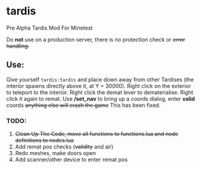 # tardis
Pre Alpha Tardis Mod For Minetest

Do **not** use on a production server, there is no protection check or ~~error handling.~~

## Use:
Give yourself ```tardis:tardis``` and place down away from other Tardises (the interior spawns directly above it, at Y = 30000). Right click on the exterior to teleport to the interior. Right click the demat lever to dematerialise. Right click it again to remat. Use **/set_nav** to bring up a coords dialog, enter **valid** coords ~~anything else will crash the game~~ This has been fixed.

### TODO:
1. ~~Clean Up The Code, move all functions to functions.lua and node definitions to nodes.lua~~
2. Add remat pos checks (~~validity~~ and air)
3. Redo meshes, make doors open
4. Add scanner/other device to enter remat pos
